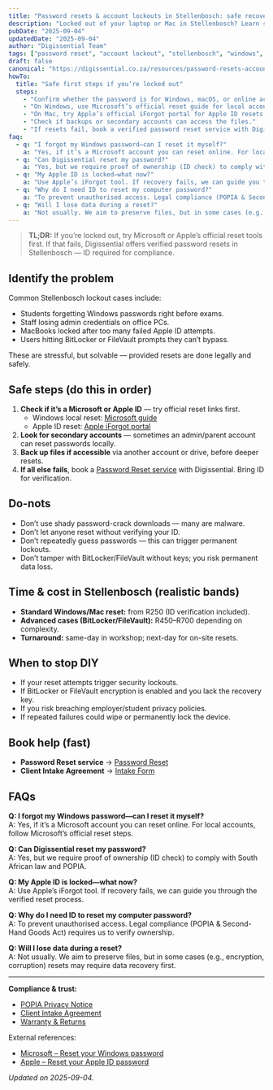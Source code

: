 ```yaml
---
title: "Password resets & account lockouts in Stellenbosch: safe recovery steps"
description: "Locked out of your laptop or Mac in Stellenbosch? Learn safe reset steps, legal ID checks, and how Digissential performs verified password resets."
pubDate: "2025-09-04"
updatedDate: "2025-09-04"
author: "Digissential Team"
tags: ["password reset", "account lockout", "stellenbosch", "windows", "apple id"]
draft: false
canonical: "https://digissential.co.za/resources/password-resets-account-lockouts-stellenbosch/"
howTo:
  title: "Safe first steps if you’re locked out"
  steps:
    - "Confirm whether the password is for Windows, macOS, or online accounts like Apple ID."
    - "On Windows, use Microsoft’s official reset guide for local accounts if available."
    - "On Mac, try Apple’s official iForgot portal for Apple ID resets."
    - "Check if backups or secondary accounts can access the files."
    - "If resets fail, book a verified password reset service with Digissential (ID required)."
faq:
  - q: "I forgot my Windows password—can I reset it myself?"
    a: "Yes, if it’s a Microsoft account you can reset online. For local accounts, follow Microsoft’s official reset steps."
  - q: "Can Digissential reset my password?"
    a: "Yes, but we require proof of ownership (ID check) to comply with South African law and POPIA."
  - q: "My Apple ID is locked—what now?"
    a: "Use Apple’s iForgot tool. If recovery fails, we can guide you through the verified reset process."
  - q: "Why do I need ID to reset my computer password?"
    a: "To prevent unauthorised access. Legal compliance (POPIA & Second-Hand Goods Act) requires us to verify ownership."
  - q: "Will I lose data during a reset?"
    a: "Not usually. We aim to preserve files, but in some cases (e.g., encryption, corruption) resets may require data recovery first."
---
```


> **TL;DR:** If you’re locked out, try Microsoft or Apple’s official reset tools first. If that fails, Digissential offers verified password resets in Stellenbosch — ID required for compliance.

## Identify the problem

Common Stellenbosch lockout cases include:
- Students forgetting Windows passwords right before exams.  
- Staff losing admin credentials on office PCs.  
- MacBooks locked after too many failed Apple ID attempts.  
- Users hitting BitLocker or FileVault prompts they can’t bypass.  

These are stressful, but solvable — provided resets are done legally and safely.

## Safe steps (do this in order)

1. **Check if it’s a Microsoft or Apple ID** — try official reset links first.  
   - Windows local reset: [Microsoft guide](https://support.microsoft.com/en-us/help/4026971)  
   - Apple ID reset: [Apple iForgot portal](https://iforgot.apple.com/password/verify/appleid)  
2. **Look for secondary accounts** — sometimes an admin/parent account can reset passwords locally.  
3. **Back up files if accessible** via another account or drive, before deeper resets.  
4. **If all else fails**, book a [Password Reset service](/services/password-reset/) with Digissential. Bring ID for verification.  

## Do-nots

- Don’t use shady password-crack downloads — many are malware.  
- Don’t let anyone reset without verifying your ID.  
- Don’t repeatedly guess passwords — this can trigger permanent lockouts.  
- Don’t tamper with BitLocker/FileVault without keys; you risk permanent data loss.  

## Time & cost in Stellenbosch (realistic bands)

- **Standard Windows/Mac reset:** from R250 (ID verification included).  
- **Advanced cases (BitLocker/FileVault):** R450–R700 depending on complexity.  
- **Turnaround:** same-day in workshop; next-day for on-site resets.  

## When to stop DIY

- If your reset attempts trigger security lockouts.  
- If BitLocker or FileVault encryption is enabled and you lack the recovery key.  
- If you risk breaching employer/student privacy policies.  
- If repeated failures could wipe or permanently lock the device.  

## Book help (fast)

- **Password Reset service** → [Password Reset](/services/password-reset/)  
- **Client Intake Agreement** → [Intake Form](/legal/client-intake-agreement/)  

## FAQs

**Q: I forgot my Windows password—can I reset it myself?**  
A: Yes, if it’s a Microsoft account you can reset online. For local accounts, follow Microsoft’s official reset steps.

**Q: Can Digissential reset my password?**  
A: Yes, but we require proof of ownership (ID check) to comply with South African law and POPIA.

**Q: My Apple ID is locked—what now?**  
A: Use Apple’s iForgot tool. If recovery fails, we can guide you through the verified reset process.

**Q: Why do I need ID to reset my computer password?**  
A: To prevent unauthorised access. Legal compliance (POPIA & Second-Hand Goods Act) requires us to verify ownership.

**Q: Will I lose data during a reset?**  
A: Not usually. We aim to preserve files, but in some cases (e.g., encryption, corruption) resets may require data recovery first.

---

**Compliance & trust:**  
- [POPIA Privacy Notice](/legal/privacy-popia-processing-notice/)  
- [Client Intake Agreement](/legal/client-intake-agreement/)  
- [Warranty & Returns](/legal/warranty-returns/)  

External references:  
- [Microsoft – Reset your Windows password](https://support.microsoft.com/en-us/help/4026971)  
- [Apple – Reset your Apple ID password](https://iforgot.apple.com/password/verify/appleid)  

*Updated on 2025-09-04.*
